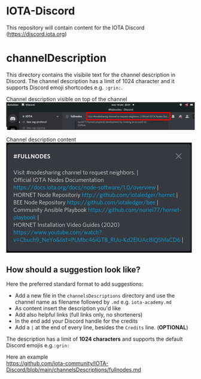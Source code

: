 # IOTA-Discord
This repository will contain content for the IOTA Discord (https://discord.iota.org)

# channelDescription
This directory contains the visibile text for the channel description in Discord.
The channel description has a limit of 1024 character and it supports Discord emoji shortcodes e.g. `:grin:`.

Channel description visible on top of the channel  
![Channel description location](/_resources/images/channelDescription/discord_top.png)

Channel description content  
![Channel description full content](/_resources/images/channelDescription/description.png)

## How should a suggestion look like?

Here the preferred standard format to add suggestions:

- Add a new file in the `channelsDescriptions` directory and use the channel name as filename followed by `.md` e.g. `iota-academy.md`
- As content insert the description you'd like
- Add also helpful links (full links only, no shorteners)
- In the end add your Discord handle for the credits
- Add a `|` at the end of every line, besides the `Credits` line. (**OPTIONAL**)

The description has a limit of **1024 characters** and supports the default Discord emojis e.g.`:grin:`

Here an example  
https://github.com/iota-community/IOTA-Discord/blob/main/channelsDescriptions/fullnodes.md
